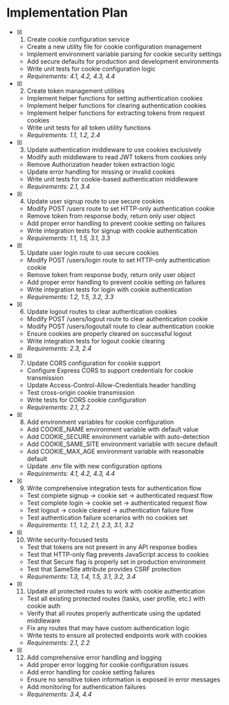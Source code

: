# Implementation Plan

- [x] 1. Create cookie configuration service


  - Create a new utility file for cookie configuration management
  - Implement environment variable parsing for cookie security settings
  - Add secure defaults for production and development environments
  - Write unit tests for cookie configuration logic
  - _Requirements: 4.1, 4.2, 4.3, 4.4_

- [x] 2. Create token management utilities



  - Implement helper functions for setting authentication cookies
  - Implement helper functions for clearing authentication cookies  
  - Implement helper functions for extracting tokens from request cookies
  - Write unit tests for all token utility functions
  - _Requirements: 1.1, 1.2, 2.4_

- [x] 3. Update authentication middleware to use cookies exclusively



  - Modify auth middleware to read JWT tokens from cookies only
  - Remove Authorization header token extraction logic
  - Update error handling for missing or invalid cookies
  - Write unit tests for cookie-based authentication middleware
  - _Requirements: 2.1, 3.4_

- [x] 4. Update user signup route to use secure cookies


  - Modify POST /users route to set HTTP-only authentication cookie
  - Remove token from response body, return only user object
  - Add proper error handling to prevent cookie setting on failures
  - Write integration tests for signup with cookie authentication
  - _Requirements: 1.1, 1.5, 3.1, 3.3_

- [x] 5. Update user login route to use secure cookies


  - Modify POST /users/login route to set HTTP-only authentication cookie
  - Remove token from response body, return only user object
  - Add proper error handling to prevent cookie setting on failures
  - Write integration tests for login with cookie authentication
  - _Requirements: 1.2, 1.5, 3.2, 3.3_

- [x] 6. Update logout routes to clear authentication cookies



  - Modify POST /users/logout route to clear authentication cookie
  - Modify POST /users/logoutall route to clear authentication cookie
  - Ensure cookies are properly cleared on successful logout
  - Write integration tests for logout cookie clearing
  - _Requirements: 2.3, 2.4_

- [x] 7. Update CORS configuration for cookie support


  - Configure Express CORS to support credentials for cookie transmission
  - Update Access-Control-Allow-Credentials header handling
  - Test cross-origin cookie transmission
  - Write tests for CORS cookie configuration
  - _Requirements: 2.1, 2.2_

- [x] 8. Add environment variables for cookie configuration



  - Add COOKIE_NAME environment variable with default value
  - Add COOKIE_SECURE environment variable with auto-detection
  - Add COOKIE_SAME_SITE environment variable with secure default
  - Add COOKIE_MAX_AGE environment variable with reasonable default
  - Update .env file with new configuration options
  - _Requirements: 4.1, 4.2, 4.3, 4.4_

- [x] 9. Write comprehensive integration tests for authentication flow





  - Test complete signup → cookie set → authenticated request flow
  - Test complete login → cookie set → authenticated request flow
  - Test logout → cookie cleared → authentication failure flow
  - Test authentication failure scenarios with no cookies set
  - _Requirements: 1.1, 1.2, 2.1, 2.3, 3.1, 3.2_

- [x] 10. Write security-focused tests





  - Test that tokens are not present in any API response bodies
  - Test that HTTP-only flag prevents JavaScript access to cookies
  - Test that Secure flag is properly set in production environment
  - Test that SameSite attribute provides CSRF protection
  - _Requirements: 1.3, 1.4, 1.5, 3.1, 3.2, 3.4_



- [x] 11. Update all protected routes to work with cookie authentication


  - Test all existing protected routes (tasks, user profile, etc.) with cookie auth
  - Verify that all routes properly authenticate using the updated middleware
  - Fix any routes that may have custom authentication logic
  - Write tests to ensure all protected endpoints work with cookies
  - _Requirements: 2.1, 2.2_

- [x] 12. Add comprehensive error handling and logging



  - Add proper error logging for cookie configuration issues
  - Add error handling for cookie setting failures
  - Ensure no sensitive token information is exposed in error messages
  - Add monitoring for authentication failures
  - _Requirements: 3.4, 4.4_